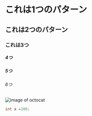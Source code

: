 # これは1つのパターン
## これは2つのパターン
### これは3つ
##### 4つ
##### 5つ
###### 6つ

![image of octocat](https://octodex.github.com/images/yaktocat.png)

```Java
int x =100;
```


